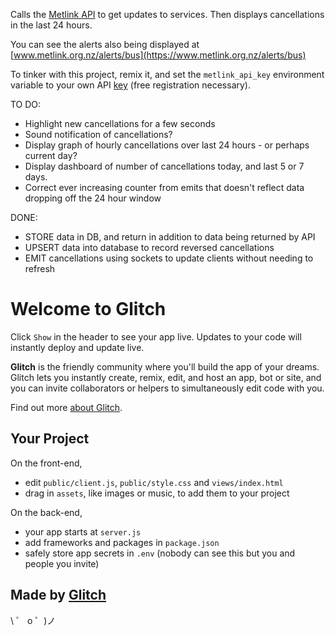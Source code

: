 Calls the [Metlink API](https://opendata.metlink.org.nz) to get updates to services.
Then displays cancellations in the last 24 hours.

You can see the alerts also being displayed at [www.metlink.org.nz/alerts/bus](https://www.metlink.org.nz/alerts/bus)

To tinker with this project, remix it, and set the `metlink_api_key` environment variable to your own API [key](https://opendata.metlink.org.nz/dashboard) (free registration necessary).

TO DO:

- Highlight new cancellations for a few seconds
- Sound notification of cancellations?
- Display graph of hourly cancellations over last 24 hours - or perhaps current day?
- Display dashboard of number of cancellations today, and last 5 or 7 days.
- Correct ever increasing counter from emits that doesn't reflect data dropping off the 24 hour window

DONE:

- STORE data in DB, and return in addition to data being returned by API
- UPSERT data into database to record reversed cancellations
- EMIT cancellations using sockets to update clients without needing to refresh

# Welcome to Glitch

Click `Show` in the header to see your app live. Updates to your code will instantly deploy and update live.

**Glitch** is the friendly community where you'll build the app of your dreams. Glitch lets you instantly create, remix, edit, and host an app, bot or site, and you can invite collaborators or helpers to simultaneously edit code with you.

Find out more [about Glitch](https://glitch.com/about).

## Your Project

On the front-end,

- edit `public/client.js`, `public/style.css` and `views/index.html`
- drag in `assets`, like images or music, to add them to your project

On the back-end,

- your app starts at `server.js`
- add frameworks and packages in `package.json`
- safely store app secrets in `.env` (nobody can see this but you and people you invite)

## Made by [Glitch](https://glitch.com/)

\ ゜ o ゜)ノ
